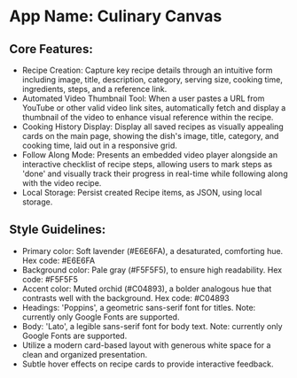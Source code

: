 # **App Name**: Culinary Canvas

## Core Features:

- Recipe Creation: Capture key recipe details through an intuitive form including image, title, description, category, serving size, cooking time, ingredients, steps, and a reference link.
- Automated Video Thumbnail Tool: When a user pastes a URL from YouTube or other valid video link sites, automatically fetch and display a thumbnail of the video to enhance visual reference within the recipe.
- Cooking History Display: Display all saved recipes as visually appealing cards on the main page, showing the dish's image, title, category, and cooking time, laid out in a responsive grid.
- Follow Along Mode: Presents an embedded video player alongside an interactive checklist of recipe steps, allowing users to mark steps as 'done' and visually track their progress in real-time while following along with the video recipe.
- Local Storage: Persist created Recipe items, as JSON, using local storage.

## Style Guidelines:

- Primary color: Soft lavender (#E6E6FA), a desaturated, comforting hue. Hex code: #E6E6FA
- Background color: Pale gray (#F5F5F5), to ensure high readability. Hex code: #F5F5F5
- Accent color: Muted orchid (#C04893), a bolder analogous hue that contrasts well with the background. Hex code: #C04893
- Headings: 'Poppins', a geometric sans-serif font for titles. Note: currently only Google Fonts are supported.
- Body: 'Lato', a legible sans-serif font for body text. Note: currently only Google Fonts are supported.
- Utilize a modern card-based layout with generous white space for a clean and organized presentation.
- Subtle hover effects on recipe cards to provide interactive feedback.